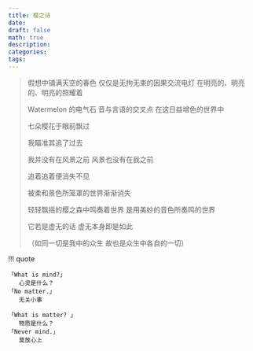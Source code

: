 ```yaml
---
title: 樱之诗
date: 
draft: false
math: true
description: 
categories: 
tags:
---
```


> 假想中铺满天空的春色
> 仅仅是无拘无束的因果交流电灯
> 在明亮的、明亮的、明亮的照耀着
> 
> Watermelon 的电气石
> 音与言语的交叉点
> 在这日益增色的世界中
> 
> 七朵樱花于眼前飘过
> 
> 我瞄准其追了过去
> 
> 我并没有在风景之前
> 风景也没有在我之前
> 
> 追着追着便消失不见
> 
> 被柔和景色所笼罩的世界渐渐消失
> 
> 轻轻飘摇的樱之森中鸣奏着世界
> 是用美妙的音色所奏鸣的世界
> 
> 它若是虚无的话
> 虚无本身即是如此
> 
> （如同一切是我中的众生
>    故也是众生中各自的一切）

!!! quote
	
	「What is mind?」
	   心灵是什么？
	「No matter.」
	   无关小事
	
	「What is matter? 」
	   物质是什么？
	「Never mind.」
	   莫放心上

